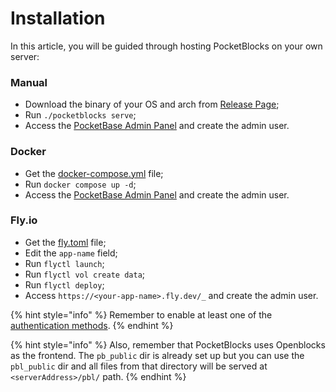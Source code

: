 # Installation

In this article, you will be guided through hosting PocketBlocks on your own server:

### Manual

- Download the binary of your OS and arch from [Release Page](https://github.com/internoapp/pocketblocks/releases);
- Run `./pocketblocks serve`;
- Access the [PocketBase Admin Panel](http://localhost:8090/_) and create the admin user.

### Docker

- Get the [docker-compose.yml](https://raw.githubusercontent.com/internoapp/pocketblocks/main/docker-compose.yml) file;
- Run `docker compose up -d`;
- Access the [PocketBase Admin Panel](http://localhost:8080/_) and create the admin user.

### Fly.io

- Get the [fly.toml](https://raw.githubusercontent.com/internoapp/pocketblocks/main/fly.toml) file;
- Edit the `app-name` field;
- Run `flyctl launch`;
- Run `flyctl vol create data`;
- Run `flyctl deploy`;
- Access `https://<your-app-name>.fly.dev/_` and create the admin user.

{% hint style="info" %}
Remember to enable at least one of the [authentication methods](workspace-management/auth.md).
{% endhint %}

{% hint style="info" %}
Also, remember that PocketBlocks uses Openblocks as the frontend. The `pb_public` dir is already set up but you can use the `pbl_public` dir and all files from that directory will be served at `<serverAddress>/pbl/` path.
{% endhint %}
